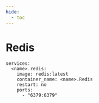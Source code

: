 ```yaml
---
hide:
  - toc
---
```


# Redis

```docker
services:
  <name>.redis:
    image: redis:latest
    container_name: <name>.Redis
    restart: no
    ports:
      - "6379:6379"
```
